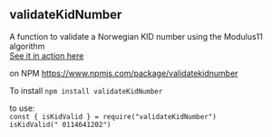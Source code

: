 ## validateKidNumber
A function to validate a Norwegian KID number using the Modulus11 algorithm <br>
[See it in action here](https://jsfiddle.net/trondstromlie/ex0utpcm)

on NPM https://www.npmjs.com/package/validatekidnumber

To install `npm install validateKidNumber`

to use: <br>
`const { isKidValid } = require("validateKidNumber")` <br>
`isKidValid(" 0114641202")`

